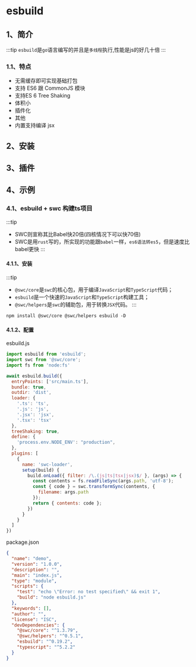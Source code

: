 # esbuild

## 1、简介
:::tip
`esbuild`是`go`语言编写的并且是`多线程`执行,性能是js的好几十倍
:::

### 1.1、特点
- 无需缓存即可实现基础打包
- 支持 ES6 跟 CommonJS 模块
- 支持ES 6 Tree Shaking
- 体积小
- 插件化
- 其他
- 内置支持编译 jsx

## 2、安装

## 3、插件

## 4、示例
### 4.1、esbuild + swc 构建ts项目
:::tip
- SWC则宣称其比Babel快20倍(四核情况下可以快70倍)
- SWC是用`rust`写的，所实现的功能跟`babel`一样，`es6语法转es5`，但是速度比babel更快
:::

#### 4.1.1、安装
:::tip
- `@swc/core`是`swc`的核心包，用于编译`JavaScript`和`TypeScript`代码；
- `esbuild`是一个快速的`JavaScript`和`TypeScript`构建工具；
- `@swc/helpers`是`swc`的辅助包，用于转换`JSX`代码。
:::
```shell
npm install @swc/core @swc/helpers esbuild -D
```

#### 4.1.2、配置
esbuild.js
```js
import esbuild from 'esbuild';
import swc from '@swc/core';
import fs from 'node:fs'

await esbuild.build({
  entryPoints: ['src/main.ts'],
  bundle: true,
  outdir: 'dist',
  loader: {
    '.ts': 'ts',
    '.js': 'js',
    '.jsx': 'jsx',
    '.tsx': 'tsx'
  },
  treeShaking: true,
  define: {
    'process.env.NODE_ENV': "production",
  },
  plugins: [
    {
      name: 'swc-loader',
      setup(build) {
        build.onLoad({ filter: /\.(js|ts|tsx|jsx)$/ }, (args) => {
          const contents = fs.readFileSync(args.path, 'utf-8');
          const { code } = swc.transformSync(contents, {
            filename: args.path
          });
          return { contents: code };
        })
      }
    }
  ]
})
```
package.json
```json
{
  "name": "demo",
  "version": "1.0.0",
  "description": "",
  "main": "index.js",
  "type": "module",
  "scripts": {
    "test": "echo \"Error: no test specified\" && exit 1",
    "build": "node esbuild.js"
  },
  "keywords": [],
  "author": "",
  "license": "ISC",
  "devDependencies": {
    "@swc/core": "^1.3.79",
    "@swc/helpers": "^0.5.1",
    "esbuild": "^0.19.2",
    "typescript": "^5.2.2"
  }
}
```